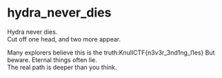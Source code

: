 # hydra_never_dies
Hydra never dies.  
Cut off one head, and two more appear.  

Many explorers believe this is the truth:KnullCTF{n3v3r_3nd1ng_l1es}
But beware. Eternal things often lie.  
The real path is deeper than you think.

